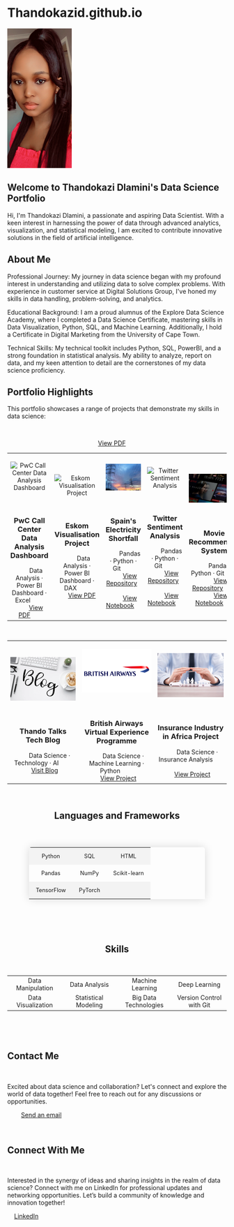 # Thandokazid.github.io
![Thandokazi Dlamini](https://github.com/Thandokazi-Dlamini/Thandokazid.github.io/blob/main/IMG_8568%20(1).PNG?raw=true)

## Welcome to Thandokazi Dlamini's Data Science Portfolio

Hi, I'm Thandokazi Dlamini, a passionate and aspiring Data Scientist. With a keen interest in harnessing the power of data through advanced analytics, visualization, and statistical modeling, I am excited to contribute innovative solutions in the field of artificial intelligence.

## About Me
Professional Journey: My journey in data science began with my profound interest in understanding and utilizing data to solve complex problems. With experience in customer service at Digital Solutions Group, I've honed my skills in data handling, problem-solving, and analytics.

Educational Background: I am a proud alumnus of the Explore Data Science Academy, where I completed a Data Science Certificate, mastering skills in Data Visualization, Python, SQL, and Machine Learning. Additionally, I hold a Certificate in Digital Marketing from the University of Cape Town.

Technical Skills: My technical toolkit includes Python, SQL, PowerBI, and a strong foundation in statistical analysis. My ability to analyze, report on data, and my keen attention to detail are the cornerstones of my data science proficiency.

## Portfolio Highlights
This portfolio showcases a range of projects that demonstrate my skills in data science:


 <div align="center">
  <table>
    <tr>
      <td align="center" style="width: 300px;">
        <img src="https://assets.bwbx.io/images/users/iqjWHBFdfxIU/iobpRRUKe5Ks/v1/-1x-1.jpg" alt="PwC Call Center Data Analysis Dashboard" style="width:300px; max-width:100%; 
         height:auto;">
        <br>
        <h3>PwC Call Center Data Analysis Dashboard</h3>
        <span>Data Analysis · Power BI Dashboard · Excel</span>
        <br>
        <a href="https://github.com/Thandokazi-Dlamini/Call-Center-Data-Analysis-Dashboard/blob/main/PwC%20Call%20Center%20Data%20Analysis%20Dashboard.pdf" target="_blank">View PDF</a>
      </td>
          <td align="center" style="width: 300px;">
        <img src="https://www.banking.org.za/wp-content/uploads/2019/06/eskom.jpg" alt="Eskom Visualisation Project" style="width:300px; max-width:100%; height:auto;">
        <br>
        <h3>Eskom Visualisation Project</h3>
        <span>Data Analysis · Power BI Dashboard · DAX</span>
        <br>
        <a href="https://github.com/Thandokazi-Dlamini/Eskom-Visualization/blob/main/Eskom-Visualisation%20Thandokazi%20Dlamini.pdf" target="_blank">View PDF</a>
      </td>
        <a href="https://github.com/Thandokazi-Dlamini/Call-Center-Data-Analysis-Dashboard/blob/main/PwC%20Call%20Center%20Data%20Analysis%20Dashboard.pdf" target="_blank">View PDF</a>
      </td>
      <td align="center" style="width: 300px;">
        <img src="https://raw.githubusercontent.com/Thandokazi-Dlamini/Thandokazid.github.io/main/Foto-articulo-Inigo-3-scaled-1.jpeg.webp" alt="Spain's Electricity Shortfall" 
         style="width:300px; max-width:100%; height:auto;">
        <br>
        <h3>Spain's Electricity Shortfall</h3>
        <span>Pandas · Python · Git</span>
        <br>
        <a href="https://github.com/Thandokazi-Dlamini/Spain-electricity-shortfall" target="_blank">View Repository</a>
        <br>
        <a href="https://github.com/Thandokazi-Dlamini/Spain-electricity-shortfall/blob/main/Spain%20Electricity%20Shortfall%20Notebook.ipynb" target="_blank">View Notebook</a>
      </td>
      <td align="center" style="width: 300px;">
        <img src="https://andisiwej.github.io/Andisiwe-Portfolio-/Img/twitter_analysis.jpg.jpg" alt="Twitter Sentiment Analysis" style="width:300px; max-width:100%; height:auto;">
        <br>
        <h3>Twitter Sentiment Analysis</h3>
        <span>Pandas · Python · Git</span>
        <br>
        <a href="https://github.com/Thandokazi-Dlamini/Climate-change-tweet-analysis" target="_blank">View Repository</a>
        <br>
        <a href="https://github.com/Thandokazi-Dlamini/Climate-change-tweet-analysis/blob/main/Climate%20Change%20Tweet%20Analysis.ipynb" target="_blank">View Notebook</a>
      </td>
      <td align="center" style="width: 300px;">
        <img src="https://raw.githubusercontent.com/Thandokazi-Dlamini/Thandokazid.github.io/main/76889recommender-system-for-movie-recommendation.jpg" alt="Movie Recommender 
         System" style="width:300px; max-width:100%; height:auto;">
        <br>
        <h3>Movie Recommender System</h3>
        <span>Pandas · Python · Git</span>
        <br>
        <a href="https://github.com/Thandokazi-Dlamini/Movie-Recommendation-System" target="_blank">View Repository</a>
        <br>
        <a href="https://github.com/Thandokazi-Dlamini/Movie-Recommendation-System/blob/main/Movie%20Recommender%20System.ipynb" target="_blank">View Notebook</a>
      </td>
      
    </tr>
  </table>
</div>
<div align="center">
  <table>
    <tr>
      <td align="center" style="width: 300px;">
        <img src="https://raw.githubusercontent.com/Thandokazi-Dlamini/Thandokazid.github.io/main/bloggingblog-concepts-ideas-white-worktable-600nw-1029506242.webp" alt="Thando Talks Tech Blog" style="width:300px; max-width:100%; height:auto;">
        <br>
        <h3>Thando Talks Tech Blog</h3>
        <span>Data Science · Technology · AI</span>
        <br>
        <a href="https://thandokazidlamini2.wordpress.com/" target="_blank">Visit Blog</a>
      </td>
      <td align="center" style="width: 300px;">
        <img src="https://raw.githubusercontent.com/Thandokazi-Dlamini/British-Airways-Virtual-Experience-Programme/main/British-Airways-Logo.png" alt="British Airways Virtual Experience Programme" style="width:300px; max-width:100%; height:auto;">
        <br>
        <h3>British Airways Virtual Experience Programme</h3>
        <span>Data Science · Machine Learning · Python</span>
        <br>
        <a href="https://github.com/Thandokazi-Dlamini/British-Airways-Virtual-Experience-Programme" target="_blank">View Project</a>
      </td>

<td align="center" style="width: 300px;">
        <img src="https://raw.githubusercontent.com/Thandokazi-Dlamini/Integrated-Project/main/Facilitating-payments-for-the-insurance-industry-while-supporting-consumers-rights-1024x683.jpeg" alt="Integrated Project" style="width:300px; max-width:100%; height:auto;">
        <br>
        <h3>Insurance Industry in Africa Project</h3>
        <span>Data Science · Insurance Analysis</span>
        <br>
        <a href="https://github.com/Thandokazi-Dlamini/Integrated-Project" target="_blank">View Project</a>
      </td>
    </tr>
  </table>
</div>

<div align="center">
  <h2>Languages and Frameworks</h2>
  <table style="border-collapse: collapse; margin: 25px 0; font-size: 0.9em; min-width: 400px; width: 80%; border-radius: 5px 5px 0 0; overflow: hidden; box-shadow: 0 0 20px rgba(0,0,0,0.15);">
    <tr>
      <!-- Languages -->
      <td align="center" style="padding: 12px 15px; background-color: #f3f3f3;">Python</td>
      <td align="center" style="padding: 12px 15px; background-color: #f3f3f3;">SQL</td>
      <td align="center" style="padding: 12px 15px; background-color: #f3f3f3;">HTML</td>
    </tr>
    <tr>
      <!-- Frameworks -->
      <td align="center" style="padding: 12px 15px;">Pandas</td>
      <td align="center" style="padding: 12px 15px;">NumPy</td>
      <td align="center" style="padding: 12px 15px;">Scikit-learn</td>
    </tr>
    <tr>
      <td align="center" style="padding: 12px 15px; background-color: #f3f3f3;">TensorFlow</td>
      <td align="center" style="padding: 12px 15px; background-color: #f3f3f3;">PyTorch</td>
      <td align="center" style="padding: 12px 15px; background-color: #f3f3f3;"></td> <!-- Empty cell for alignment -->
    </tr>
  </table>
</div>

  


<div align="center">
  <h2>Skills</h2>
  <table>
    <tr>
      <!-- Skills -->
      <td align="center" width="20%">Data Manipulation</td>
      <td align="center" width="20%">Data Analysis</td>
      <td align="center" width="20%">Machine Learning</td>
      <td align="center" width="20%">Deep Learning</td>
    </tr>
    <tr>
      <td align="center" width="20%">Data Visualization</td>
      <td align="center" width="20%">Statistical Modeling</td>
      <td align="center" width="20%">Big Data Technologies</td>
      <td align="center" width="20%">Version Control with Git</td>
    </tr>
  </table>
</div>

   <div id="contact">
        <h2>Contact Me</h2>
        <p>Excited about data science and collaboration? Let's connect and explore the world of data together! Feel free to reach out for any discussions or opportunities.</p>
        <a href="mailto:thandokazidlamini01@gmail.com">Send an email</a>
    </div>

<div id="social-media">
    <h2>Connect With Me</h2>
    <p>Interested in the synergy of ideas and sharing insights in the realm of data science? Connect with me on LinkedIn for professional updates and networking opportunities. Let’s build a community of knowledge and innovation together!</p>
    <a href="www.linkedin.com/in/thandokazi-dlamini" target="_blank">LinkedIn</a>
  
</div>
